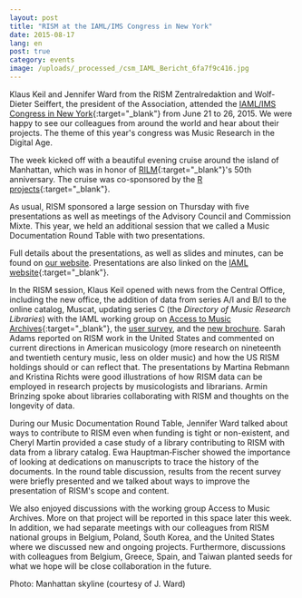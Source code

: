 ```yaml
---
layout: post
title: "RISM at the IAML/IMS Congress in New York"
date: 2015-08-17
lang: en
post: true
category: events
image: /uploads/_processed_/csm_IAML_Bericht_6fa7f9c416.jpg
---
```



Klaus Keil and Jennifer Ward from the RISM Zentralredaktion and Wolf-Dieter Seiffert, the president of the Association, attended the [IAML/IMS Congress in New York](http://www.musiclibraryassoc.org/BlankCustom.asp?page=IAML_IMS_2015){:target="_blank"} from June 21 to 26, 2015. We were happy to see our colleagues from around the world and hear about their projects. The theme of this year's congress was Music Research in the Digital Age.



The week kicked off with a beautiful evening cruise around the island of Manhattan, which was in honor of [RILM](http://rilm.org/){:target="_blank"}'s 50th anniversary. The cruise was co-sponsored by the [R projects](http://www.r-musicprojects.org/){:target="_blank"}.

As usual, RISM sponsored a large session on Thursday with five presentations as well as meetings of the Advisory Council and Commission Mixte. This year, we held an additional session that we called a Music Documentation Round Table with two presentations.

Full details about the presentations, as well as slides and minutes, can be found on [our website](/publications/iaml-congresses/2015.html). Presentations are also linked on the [IAML website](http://www.iaml.info/congresses/2015-iamlims-new-york){:target="_blank"}.

In the RISM session, Klaus Keil opened with news from the Central Office, including the new office, the addition of data from series A/I and B/I to the online catalog, Muscat, updating series C (the _Directory of Music Research Libraries_) with the IAML working group on [Access to Music Archives](http://www.iaml.info/working-group-access-music-archives-project){:target="_blank"}, the [user survey](/community/survey-2014-2015.html#c3089), and the [new brochure](/publications/brochures.html). Sarah Adams reported on RISM work in the United States and commented on current directions in American musicology (more research on nineteenth and twentieth century music, less on older music) and how the US RISM holdings should or can reflect that. The presentations by Martina Rebmann and Kristina Richts were good illustrations of how RISM data can be employed in research projects by musicologists and librarians. Armin Brinzing spoke about libraries collaborating with RISM and thoughts on the longevity of data.

During our Music Documentation Round Table, Jennifer Ward talked about ways to contribute to RISM even when funding is tight or non-existent, and Cheryl Martin provided a case study of a library contributing to RISM with data from a library catalog. Ewa Hauptman‐Fischer showed the importance of looking at dedications on manuscripts to trace the history of the documents. In the round table discussion, results from the recent survey were briefly presented and we talked about ways to improve the presentation of RISM's scope and content.

We also enjoyed discussions with the working group Access to Music Archives. More on that project will be reported in this space later this week. In addition, we had separate meetings with our colleagues from RISM national groups in Belgium, Poland, South Korea, and the United States where we discussed new and ongoing projects. Furthermore, discussions with colleagues from Belgium, Greece, Spain, and Taiwan planted seeds for what we hope will be close collaboration in the future.

Photo: Manhattan skyline (courtesy of J. Ward)

<script type="text/javascript">var switchTo5x=true;</script><script type="text/javascript" src="http://w.sharethis.com/button/buttons.js"></script><script type="text/javascript">stLight.options({publisher: "9b601438-1ce1-49d8-bfd7-9cff5df54c17", doNotHash: false, doNotCopy: false, hashAddressBar: false});</script>
